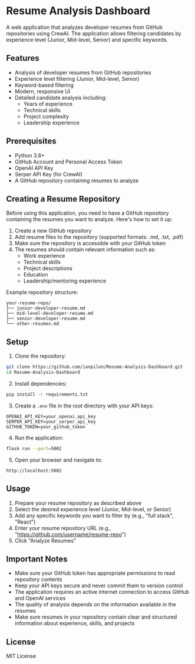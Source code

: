 # Resume Analysis Dashboard

A web application that analyzes developer resumes from GitHub repositories using CrewAI. The application allows filtering candidates by experience level (Junior, Mid-level, Senior) and specific keywords.

## Features

- Analysis of developer resumes from GitHub repositories
- Experience level filtering (Junior, Mid-level, Senior)
- Keyword-based filtering
- Modern, responsive UI
- Detailed candidate analysis including:
  - Years of experience
  - Technical skills
  - Project complexity
  - Leadership experience

## Prerequisites

- Python 3.8+
- GitHub Account and Personal Access Token
- OpenAI API Key
- Serper API Key (for CrewAI)
- A GitHub repository containing resumes to analyze

## Creating a Resume Repository

Before using this application, you need to have a GitHub repository containing the resumes you want to analyze. Here's how to set it up:

1. Create a new GitHub repository
2. Add resume files to the repository (supported formats: .md, .txt, .pdf)
3. Make sure the repository is accessible with your GitHub token
4. The resumes should contain relevant information such as:
   - Work experience
   - Technical skills
   - Project descriptions
   - Education
   - Leadership/mentoring experience

Example repository structure:
```
your-resume-repo/
├── junior-developer-resume.md
├── mid-level-developer-resume.md
├── senior-developer-resume.md
└── other-resumes.md
```

## Setup

1. Clone the repository:
```bash
git clone https://github.com/ianpilon/Resume-Analysis-Dashboard.git
cd Resume-Analysis-Dashboard
```

2. Install dependencies:
```bash
pip install -r requirements.txt
```

3. Create a `.env` file in the root directory with your API keys:
```
OPENAI_API_KEY=your_openai_api_key
SERPER_API_KEY=your_serper_api_key
GITHUB_TOKEN=your_github_token
```

4. Run the application:
```bash
flask run --port=5002
```

5. Open your browser and navigate to:
```
http://localhost:5002
```

## Usage

1. Prepare your resume repository as described above
2. Select the desired experience level (Junior, Mid-level, or Senior)
3. Add any specific keywords you want to filter by (e.g., "full stack", "React")
4. Enter your resume repository URL (e.g., "https://github.com/username/resume-repo")
5. Click "Analyze Resumes"

## Important Notes

- Make sure your GitHub token has appropriate permissions to read repository contents
- Keep your API keys secure and never commit them to version control
- The application requires an active internet connection to access GitHub and OpenAI services
- The quality of analysis depends on the information available in the resumes
- Make sure resumes in your repository contain clear and structured information about experience, skills, and projects

## License

MIT License
